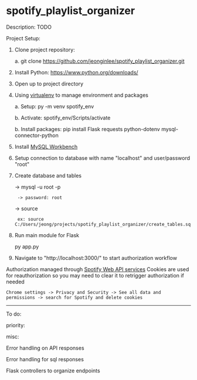 # spotify_playlist_organizer
Description:
TODO

Project Setup:
1. Clone project repository:

    a. git clone https://github.com/jeonginlee/spotify_playlist_organizer.git <project name>

2. Install Python: https://www.python.org/downloads/
3. Open up to project directory
4. Using [virtualenv](https://packaging.python.org/en/latest/guides/installing-using-pip-and-virtual-environments/) to manage environment and packages
    
    a. Setup: py -m venv spotify_env

    b. Activate: spotify_env/Scripts/activate

    b. Install packages: pip install Flask requests python-dotenv mysql-connector-python 

5. Install [MySQL Workbench](https://dev.mysql.com/doc/workbench/en/wb-installing.html)
6. Setup connection to database with name "localhost" and user/password "root"
7. Create database and tables

	-> mysql -u root -p

        -> password: root

    -> source <path to create_table.sql>

	    ex: source C:/Users/jeong/projects/spotify_playlist_organizer/create_tables.sql

8. Run main module for Flask

    py app.py

9. Navigate to "http://localhost:3000/" to start authorization workflow

Authorization managed through [Spotify Web API services](https://developer.spotify.com/documentation/web-api/tutorials/code-flow)
Cookies are used for reauthorization so you may need to clear it to retrigger authorization if needed

    Chrome settings -> Privacy and Security -> See all data and permissions -> search for Spotify and delete cookies


---------------------------------------------------------------------------
To do:

priority:


misc:

Error handling on API responses

Error handling for sql responses

Flask controllers to organize endpoints

